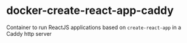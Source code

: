# docker-create-react-app-caddy
Container to run ReactJS applications based on `create-react-app` in a Caddy http server

